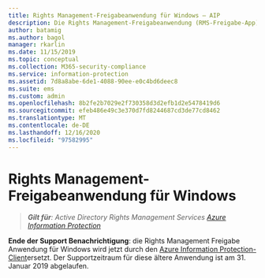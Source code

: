 ```yaml
---
title: Rights Management-Freigabeanwendung für Windows – AIP
description: Die Rights Management-Freigabeanwendung (RMS-Freigabe-App) für Windows wird nicht mehr unterstützt.
author: batamig
ms.author: bagol
manager: rkarlin
ms.date: 11/15/2019
ms.topic: conceptual
ms.collection: M365-security-compliance
ms.service: information-protection
ms.assetid: 7d8a8abe-6de1-4088-90ee-e0c4bd6deec8
ms.suite: ems
ms.custom: admin
ms.openlocfilehash: 8b2fe2b7029e2f730358d3d2efb1d2e5478419d6
ms.sourcegitcommit: efeb486e49c3e370d7fd8244687cd3de77cd8462
ms.translationtype: MT
ms.contentlocale: de-DE
ms.lasthandoff: 12/16/2020
ms.locfileid: "97582995"
---
```

# <a name="rights-management-sharing-application-for-windows"></a>Rights Management-Freigabeanwendung für Windows

>***Gilt für**: Active Directory Rights Management Services [Azure Information Protection](https://azure.microsoft.com/pricing/details/information-protection)*

**Ende der Support Benachrichtigung**: die Rights Management Freigabe Anwendung für Windows wird jetzt durch den [Azure Information Protection-Client](aip-client.md)ersetzt. Der Supportzeitraum für diese ältere Anwendung ist am 31. Januar 2019 abgelaufen.
